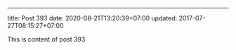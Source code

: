 ---
title: Post 393
date: 2020-08-21T13:20:39+07:00
updated: 2017-07-27T08:15:27+07:00

This is content of post 393